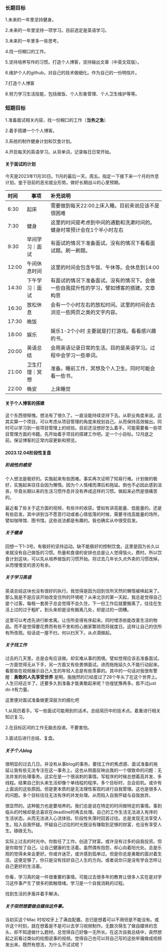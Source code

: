 ### 长期目标

1.未来的一年里坚持健身。

2.未来的一年里坚持一项学习。目前选定是英语学习。

3.未来的一年里多一些思考。

4.找一份糊口的工作。

5.坚持培养写作的习惯。打造个人博客，坚持输出文章（中英文双版）。

6.维护个人的github。对自己的技术做细化。作为自己的一份明信片。

7.打造个人博客

8.努力学习生活技能，包括做饭、个人形象管理、个人卫生维护等等。

### 短期目标

1.准备面试相关内容，找一份糊口的工作（**当务之急**）

2.着手搭建一个个人博客。

3.系统的制作健身计划和饮食计划。

4.开启每天的英语学习。从背单词，记录每日日常开始。

#### 关于面试的计划

今天是2023年11月30日。11月的最后一天。周五。指定一下接下来一个月的作息计划。鉴于目前的恶劣就业形势。做好长期战斗的心里预期。

| 时间  | 事项           | 补充说明                                                     |
| :---- | -------------- | :----------------------------------------------------------- |
| 6:30  | 起床           | 需要做到每天22:00上床入睡。目前来说应该不是很困难            |
| 7:30  | 健身           | 这里的时间是考虑到中间的通勤和洗漱时间的。健身时常预计会在1个半小时左右 |
| 9:30  | 早间学习｜面试 | 有面试的情况下准备面试。没有的情况下看看面试题。刷一刷题。   |
| 12:00 | 午间休息时间   | 这里的时间会包含午饭、午休等。会休息到14:00                  |
| 14:30 | 下午学习｜面试 | 有面试的情况下准备面试。没有的情况下。会做一些自我提升性的学习，譬如博客的搭建。文章构思 |
| 16:30 | 放松休息       | 会有一个小时左右的放松时间。这里的时间会去浏览一些网页之类的文字内容。 |
| 17:30 | 晚饭           |                                                              |
| 18:00 | 娱乐           | 娱乐1-2个小时 主要就是打打游戏。看看感兴趣的书。             |
| 20:00 | 英语总结       | 会用英语记录日常的生活。目的是英语学习。过程中会学习一些单词。 |
| 21:00 | 卫生打理｜冥想 | 准备。睡前工作，冥想及个人卫生。同时可能会看一些书，         |
| 22:00 | 晚安           | 上床睡觉                                                     |

#### 关于个人博客的搭建

这个东西很惭愧。想法有了很久了。一直没能持续坚持下去。从职业角度来说。这其实算一个项目。可以考虑从项目管理的角度来规划自己。从而保持高效输出。同时可以学习到一些项目管理上的经验。目前还没想好怎么着手。可能需要看一些项目管理方面的书籍。先开始着手项目的搭建工作吧。定一个小目标。12月底之前。保证博客的正常内容更新和预览。

#### 2023.12.04阶段性复盘

##### 阶段性的感受

个人想法是极好的。实施起来有些困难。事实再次证明了知易行难。计划做的极好，实施起来往往会因为懒惰。因为个人情绪而滞后和拖延。倒也不必因此感到沮丧，毕竟长期以来的生活习惯作息并没有养成这样的习惯。做起来必然是很痛苦的。

最近看了些关于这方面的视频，有些许的收获。譬如有讲高能量、低能量的。还是有些启发。其中讲到当不愿意行动或者心情低落的时候，需要寻找高能量的场所，譬如咖啡馆、图书馆。这些说法都是有趣的。我也确实从中很受启发。

##### 关于健身

回想一下1-3号。有极好的坚持运动。缺不能极好的控制饮食。这里是因为长久以来就没有自己做饭的习惯。热量和食谱的安排也总是让人觉得恼火。费时。所以饮食计划这块，可以先从培养做饭的习惯开始。将过去几年长久点外卖的习惯改掉。从而慢慢变的游刃有余。

##### 关于学习英语

英语总结这块也没有很好的执行。我觉得是因为回到住所天然的懒惰被唤起来了。那么我是不是应该开始改变住所的环境呢？从来北京的第一天起，我总是觉得自己是个过客。每租一套房子总会觉得不会久住，下一份工作后就要搬离了。往往在生活上过的过于粗旷。到头来却是没有搬离几处，却是过的一团糟。

这里可以考虑先进行断舍离。让住所变得有序起来。同时增添些能改善生活的物品。而不是觉得要花费而有些不舍和担心搬家繁琐而将就度日。这样让自己的住所有所改观。俗话说一屋不扫，何以扫天下。从点滴做起。

##### 关于找工作

过去的几天里。总是会有应该做。却实难从事的困境。譬如觉得应该去准备面试。一方面觉得无从下手，另一方面又有些畏惧面试。进而拖拖延久久不能行动起来。看那些在视频展示自己人生的年轻人总是有些羡慕的。其中的一句话对我很有警醒：**勇敢的人先享受世界** 是啊。施施然的已经度过了28个年头了在这个世界上。人生已经近半了。还要多久到准备才能勇敢起来呢？彷徨犹豫再多。抵不过just do it有力量。

这里便对面试准备做更深层次的细化吧

1.从简历着手。写一些面试可能用到的话术。总结简历中的技术点。着重进行相关知识复习。

2.在目标区间的工作无脑去投递。不要害怕。

3.面试后进行总结、复盘。

##### 关于个人blog

很明显的过去几日。并没有从事blog的事务。要找工作的焦虑感、面试准备的拖延让我有些无法专注在这一事务上。这也从侧面反映出我的一个很致命的问题：无法并发的处理事务。这实在是一个很讽刺的事情。写程序的时候总想着高并发、多线程。结果自己到头来生活却像个单线程的程序。多个目标时，总会宕机。或许有上面说的这些原因。但是更本质的是无法理性客观的进行自我管理。这也是很多人的问题。多个目标往往无法有序的并发处理。从而陷入自我怀疑与自我放弃。

很显然的。这种能力也是要培养的。我们总是说在特定的时间做特定的事情。事到临头的时候却是总喜欢在deadline时再去处理。自己的工作生活无法进入有序的生活状态。从而无法进入心流体验。阶段性失落时回首过往。总是发现无法享受人生。陷入自我怀疑。怀疑自己过往的时光既没有赚取到足够的财富，也没有享受人生。碌碌无为。

实际上过去的时光中。你胜任了工作。创造了财富。或许没有过多的自我投资。但是你取悦了自己。让自己健康的生活着。虽然偶有抱怨，却心向着阳光处。总是乐观的觉得未来会更好。你或许迷茫，或许感到孤单过。但是你总是勇敢的面对着生活。这便足够了。你只是没有找好自己人生的方向。或者说你只是没有学会怎样让自己更好的生活着。

你看，学习真的是一件很重要的事情。可能过去很多年的教育让很多人实在是对学习这件事产生了很多的抵触情绪。学习是一个自我消耗的过程。

找到生活的矛盾并着手解决。

##### 关于突然想要做自媒体这件事。

当初买这个Mac 时咬咬牙上了满血配置。总归是想着可以不用但是不能没有。或许这个时刻，就在想着是不是可以去学习视频制作。无数次萌生了做自媒体的念头，却不知道做什么题材。总觉得自己好像一无所长。在这次自我总结中，突然想起之前看过类似的绘图说事的视频。觉得自己也可以将自己写的这些牢骚做成视频发出来。既然有想法，为什么不试试呢？

